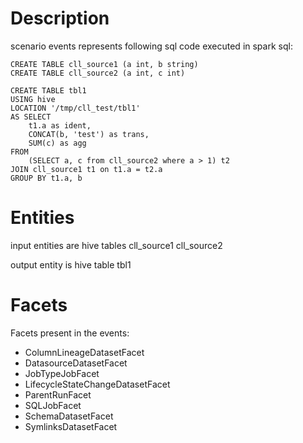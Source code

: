 # Description
scenario events represents following sql code executed in spark sql:

```
CREATE TABLE cll_source1 (a int, b string)
CREATE TABLE cll_source2 (a int, c int)

CREATE TABLE tbl1 
USING hive 
LOCATION '/tmp/cll_test/tbl1' 
AS SELECT 
    t1.a as ident,
    CONCAT(b, 'test') as trans,
    SUM(c) as agg
FROM 
    (SELECT a, c from cll_source2 where a > 1) t2
JOIN cll_source1 t1 on t1.a = t2.a 
GROUP BY t1.a, b
```



# Entities

input entities are hive tables
cll_source1
cll_source2

output entity is hive table tbl1

# Facets
Facets present in the events:
- ColumnLineageDatasetFacet
- DatasourceDatasetFacet
- JobTypeJobFacet
- LifecycleStateChangeDatasetFacet
- ParentRunFacet
- SQLJobFacet
- SchemaDatasetFacet
- SymlinksDatasetFacet

